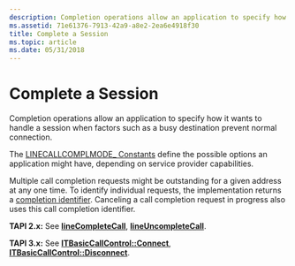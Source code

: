 ```yaml
---
description: Completion operations allow an application to specify how it wants to handle a session when factors such as a busy destination prevent normal connection.
ms.assetid: 71e61376-7913-42a9-a8e2-2ea6e4918f30
title: Complete a Session
ms.topic: article
ms.date: 05/31/2018
---
```


# Complete a Session

Completion operations allow an application to specify how it wants to handle a session when factors such as a busy destination prevent normal connection.

The [LINECALLCOMPLMODE\_ Constants](./linecallcomplmode--constants.md) define the possible options an application might have, depending on service provider capabilities.

Multiple call completion requests might be outstanding for a given address at any one time. To identify individual requests, the implementation returns a [completion identifier](completion-id-ovr.md). Canceling a call completion request in progress also uses this call completion identifier.

**TAPI 2.x:** See [**lineCompleteCall**](/windows/win32/api/tapi/nf-tapi-linecompletecall), [**lineUncompleteCall**](/windows/win32/api/tapi/nf-tapi-lineuncompletecall).

**TAPI 3.x:** See [**ITBasicCallControl::Connect**](/windows/desktop/api/tapi3if/nf-tapi3if-itbasiccallcontrol-connect), [**ITBasicCallControl::Disconnect**](/windows/desktop/api/tapi3if/nf-tapi3if-itbasiccallcontrol-disconnect).

 

 
